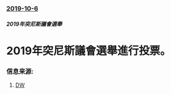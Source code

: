 ### [2019-10-6](/news/2019/10/6/index.md)

##### 2019年突尼斯議會選舉
# 2019年突尼斯議會選舉進行投票。 




### 信息来源:

1. [DW](https://www.dw.com/en/tunisia-election-a-chance-for-political-newcomers/a-50711837)
